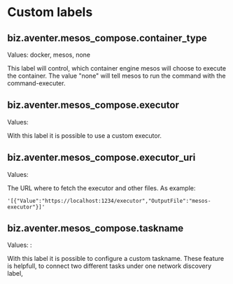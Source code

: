 # Custom labels

## biz.aventer.mesos_compose.container_type

Values: docker, mesos, none

This label will control, which container engine mesos will choose to execute the
container. The value "none" will tell mesos to run the command with the command-executer.

## biz.aventer.mesos_compose.executor

Values: <mesos-executor>

With this label it is possible to use a custom executor.

## biz.aventer.mesos_compose.executor_uri

Values: <mesos-executor-uri>

The URL where to fetch the executor and other files. As example: 
```
'[{"Value":"https://localhost:1234/executor","OutputFile":"mesos-executor"}]'
```
## biz.aventer.mesos_compose.taskname

Values: <project>:<service>

With this label it is possible to configure a custom taskname. These feature is helpfull, to connect two different tasks
under one network discovery label,
